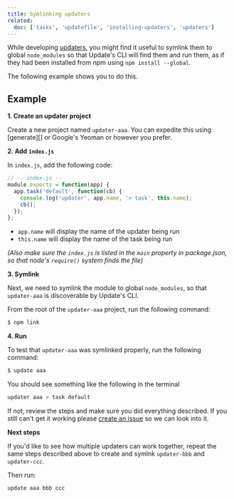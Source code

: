 ```yaml
---
title: Symlinking updaters
related:
  doc: ['tasks', 'updatefile', 'installing-updaters', 'updaters']
---
```


While developing [updaters](updaters.md), you might find it useful to symlink them to global `node_modules` so that Update's CLI will find them and run them, as if they had been installed from npm using `npm install --global`.

The following example shows you to do this.

## Example

**1. Create an updater project**

Create a new project named `updater-aaa`. You can expedite this using [generate][] or Google's Yeoman or however you prefer. 

**2. Add `index.js`**

In `index.js`, add the following code:

```js
// -- index.js --
module.exports = function(app) {
  app.task('default', function(cb) {
    console.log('updater', app.name, '> task', this.name);
    cb();
  });
};
```

- `app.name` will display the name of the updater being run
- `this.name` will display the name of the task being run

_(Also make sure the `index.js` is listed in the `main` property in package.json, so that node's `require()` system finds the file)_

**3. Symlink**

Next, we need to symlink the module to global `node_modules`, so that `updater-aaa` is discoverable by Update's CLI.

From the root of the `updater-aaa` project, run the following command:

```sh
$ npm link
```

**4. Run**

To test that `updater-aaa` was symlinked properly, run the following command:

```sh
$ update aaa 
```

You should see something like the following in the terminal

```sh
updater aaa > task default
```

If not, review the steps and make sure you did everything described. If you still can't get it working please [create an issue](../../../issues) so we can look into it.

**Next steps**

If you'd like to see how multiple updaters can work together, repeat the same steps described above to create and symlnk `updater-bbb` and `updater-ccc`. 

Then run:

```sh
update aaa bbb ccc 
```

